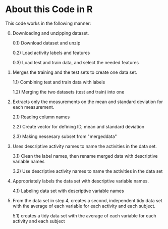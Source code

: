 # About this Code in R 
This code works in the following manner:

0) Downloading and unzipping dataset.

    0.1) Download dataset and unzip
   
    0.2) Load activity labels and features
    
    0.3) Load test and train data, and select the needed features

1) Merges the training and the test sets to create one data set.

    1.1) Combining test and train data with labels
    
    1.2) Merging the two datasets (test and train) into one

2) Extracts only the measurements on the mean and standard deviation for each measurement.

    2.1) Reading column names
    
    2.2) Create vector for defining ID, mean and standard deviation
    
    2.3) Making nessesary subset from "mergeddata"
    
3) Uses descriptive activity names to name the activities in the data set.

    3.1) Clean the label names, then rename merged data with descriptive variable names
    
    3.2) Use descriptive activity names to name the activities in the data set
    
4) Appropriately labels the data set with descriptive variable names.

    4.1) Labeling data set with descriptive variable names
    
5) From the data set in step 4, creates a second, independent tidy data set with the average of each variable for each activity and each subject.
   
    5.1) creates a tidy data set with the average of each variable for each activity and each subject
